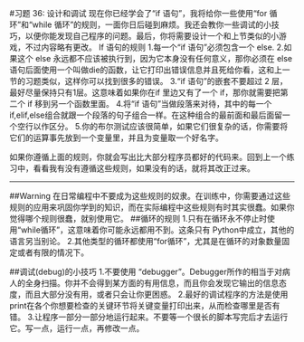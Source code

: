 #习题 36: 设计和调试
现在你已经学会了“if 语句”，我将给你一些使用“for 循环”和“while 循环”的规则，一面你日后碰到麻烦。我还会教你一些调试的小技巧，以便你能发现自己程序的问题。最后，你将需要设计一个和上节类似的小游戏，不过内容略有更改。
If 语句的规则
1.每一个“if 语句”必须包含一个 else.
2.如果这个 else 永远都不应该被执行到，因为它本身没有任何意义，那你必须在 else 语句后面使用一个叫做die的函数，让它打印出错误信息并且死给你看，这和上一节的习题类似，这样你可以找到很多的错误。
3.“if 语句”的嵌套不要超过 2 层，最好尽量保持只有1层。这意味着如果你在if 里边又有了一个 if，那你就需要把第二个 if 移到另一个函数里面。
4.将“if 语句”当做段落来对待，其中的每一个if,elif,else组合就跟一个段落的句子组合一样。在这种组合的最前面和最后面留一个空行以作区分。
5.你的布尔测试应该很简单，如果它们很复杂的话，你需要将它们的运算事先放到一个变量里，并且为变量取一个好名字。

如果你遵循上面的规则，你就会写出比大部分程序员都好的代码来。回到上一个练习中，看看我有没有遵循这些规则，如果没有的话，就将其改正过来。

------
##Warning
在日常编程中不要成为这些规则的奴隶。在训练中，你需要通过这些规则的应用来巩固你学到的知识，而在实际编程中这些规则有时其实很蠢。如果你觉得哪个规则很蠢，就别使用它。
##循环的规则
1.只有在循环永不停止时使用“while循环”，这意味着你可能永远都用不到。这条只有 Python中成立，其他的语言另当别论。
2.其他类型的循环都使用“for循环”，尤其是在循环的对象数量固定或者有限的情况下。

##调试(debug)的小技巧
1.不要使用 “debugger”。Debugger所作的相当于对病人的全身扫描。你并不会得到某方面的有用信息，而且你会发现它输出的信息态度，而且大部分没有用，或者只会让你更困惑。
2.最好的调试程序的方法是使用print在各个你想要检查的关键环节将关键变量打印出来，从而检查哪里是否有错。
3.让程序一部分一部分地运行起来。不要等一个很长的脚本写完后才去运行它。写一点，运行一点，再修改一点。